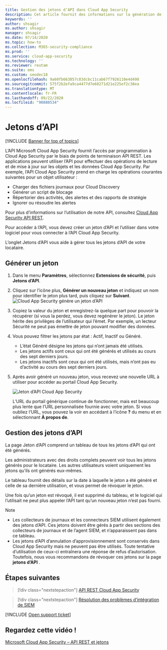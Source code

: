 ```yaml
---
title: Gestion des jetons d’API dans Cloud App Security
description: Cet article fournit des informations sur la génération de jetons d’API pour Cloud App Security.
keywords: ''
author: shsagir
ms.author: shsagir
manager: shsagir
ms.date: 07/14/2020
ms.topic: how-to
ms.collection: M365-security-compliance
ms.prod: ''
ms.service: cloud-app-security
ms.technology: ''
ms.reviewer: reutam
ms.suite: ems
ms.custom: seodec18
ms.openlocfilehash: 9a60fb663857c83dcbc11cab67f7926110e4d498
ms.sourcegitcommit: 575f2b2efa9ca4477d7e60271d21e225ef2c38ea
ms.translationtype: MT
ms.contentlocale: fr-FR
ms.lasthandoff: 09/22/2020
ms.locfileid: "90880534"
---
```

# <a name="api-tokens"></a>Jetons d’API

[!INCLUDE [Banner for top of topics](includes/banner.md)]

L’API Microsoft Cloud App Security fournit l’accès par programmation à Cloud App Security par le biais de points de terminaison API REST. Les applications peuvent utiliser l’API pour effectuer des opérations de lecture et de mise à jour sur les objets et les données Cloud App Security. Par exemple, l’API Cloud App Security prend en charge les opérations courantes suivantes pour un objet utilisateur :

- Charger des fichiers journaux pour Cloud Discovery
- Générer un script de blocage
- Répertorier des activités, des alertes et des rapports de stratégie
- Ignorer ou résoudre les alertes

Pour plus d’informations sur l’utilisation de notre API, consultez [Cloud App Security API REST](api-introduction.md).

Pour accéder à l’API, vous devez créer un jeton d’API et l’utiliser dans votre logiciel pour vous connecter à l’API Cloud App Security.

L’onglet Jetons d’API vous aide à gérer tous les jetons d’API de votre locataire.

## <a name="generate-a-token"></a>Générer un jeton

1. Dans le menu **Paramètres**, sélectionnez **Extensions de sécurité**, puis **Jetons d’API**.

2. Cliquez sur l’icône plus, **Générer un nouveau jeton** et indiquez un nom pour identifier le jeton plus tard, puis cliquez sur **Suivant**.
  ![Cloud App Security génère un jeton d’API](media/api-token-gen.png)

3. Copiez la valeur du jeton et enregistrez-la quelque part pour pouvoir la récupérer (si vous la perdez, vous devez regénérer le jeton). Le jeton hérite des privilèges de l’utilisateur qui l’émet. Par exemple, un lecteur Sécurité ne peut pas émettre de jeton pouvant modifier des données.

4. Vous pouvez filtrer les jetons par état : Actif, Inactif ou Généré.

    - L’état Généré désigne les jetons qui n’ont jamais été utilisés.
    - Les jetons actifs sont ceux qui ont été générés et utilisés au cours des sept derniers jours.
    - Les jetons inactifs sont ceux qui ont été utilisés, mais n’ont pas eu d’activité au cours des sept derniers jours.

5. Après avoir généré un nouveau jeton, vous recevez une nouvelle URL à utiliser pour accéder au portail Cloud App Security.

    ![Jeton d’API Cloud App Security](media/generate-api-token.png)

    L’URL du portail générique continue de fonctionner, mais est beaucoup plus lente que l’URL personnalisée fournie avec votre jeton. Si vous oubliez l’URL, vous pouvez la voir en accédant à l’icône **?** du menu et en sélectionnant **À propos de**.

## <a name="api-token-management"></a>Gestion des jetons d’API

La page Jeton d’API comprend un tableau de tous les jetons d’API qui ont été générés.

Les administrateurs avec des droits complets peuvent voir tous les jetons générés pour le locataire. Les autres utilisateurs voient uniquement les jetons qu’ils ont générés eux-mêmes.

Le tableau fournit des détails sur la date à laquelle le jeton a été généré et celle de sa dernière utilisation, et vous permet de révoquer le jeton.

Une fois qu’un jeton est révoqué, il est supprimé du tableau, et le logiciel qui l’utilisait ne peut plus appeler l’API tant qu’un nouveau jeton n’est pas fourni.

> [!NOTE]
>
> - Les collecteurs de journaux et les connecteurs SIEM utilisent également des jetons d’API. Ces jetons doivent être gérés à partir des sections des collecteurs de journaux et de l’agent SIEM, et n’apparaissent pas dans ce tableau.
> - Les jetons d’API d’annulation d’approvisionnement sont conservés dans Cloud App Security mais ne peuvent pas être utilisés. Toute tentative d’utilisation de ceux-ci entraînera une réponse de refus d’autorisation. Toutefois, nous vous recommandons de révoquer ces jetons sur la page **jetons d’API** .

## <a name="next-steps"></a>Étapes suivantes

> [!div class="nextstepaction"]
> [API REST Cloud App Security](api-introduction.md)

> [!div class="nextstepaction"]
> [Résolution des problèmes d’intégration de SIEM](troubleshooting-siem.md)

[!INCLUDE [Open support ticket](includes/support.md)]

## <a name="check-out-this-video"></a>Regardez cette vidéo !

[Microsoft Cloud App Security – API REST et jetons](https://channel9.msdn.com/Shows/Microsoft-Security/Microsoft-Cloud-App-Security--REST-APIs-and-Tokens)
